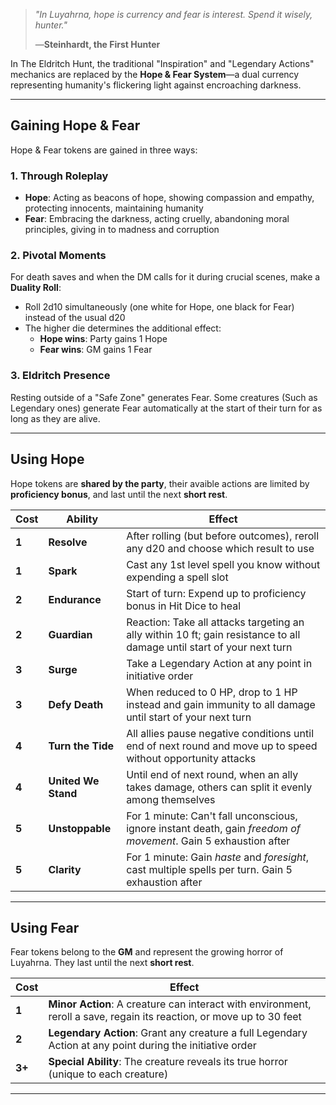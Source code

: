 > *"In Luyahrna, hope is currency and fear is interest. Spend it wisely, hunter."* 
>  
> —**Steinhardt, the First Hunter**

In The Eldritch Hunt, the traditional "Inspiration" and "Legendary Actions" mechanics are replaced by the **Hope & Fear System**—a dual currency representing humanity's flickering light against encroaching darkness.

---
## Gaining Hope & Fear
Hope & Fear tokens are gained in three ways:

### 1. Through Roleplay
- **Hope**: Acting as beacons of hope, showing compassion and empathy, protecting innocents, maintaining humanity
- **Fear**: Embracing the darkness, acting cruelly, abandoning moral principles, giving in to madness and corruption

### 2. Pivotal Moments
For death saves and when the DM calls for it during crucial scenes, make a **Duality Roll**:
- Roll 2d10 simultaneously (one white for Hope, one black for Fear) instead of the usual d20
- The higher die determines the additional effect:
  - **Hope wins**: Party gains 1 Hope
  - **Fear wins**: GM gains 1 Fear

### 3. Eldritch Presence
Resting outside of a "Safe Zone" generates Fear.
Some creatures (Such as Legendary ones) generate Fear automatically at the start of their turn for as long as they are alive.

---
## Using Hope
Hope tokens are **shared by the party**, their avaible actions are limited by **proficiency bonus**, and last until the next **short rest**.

| Cost | Ability | Effect |
|------|---------|--------|
| **1** | **Resolve** | After rolling (but before outcomes), reroll any d20 and choose which result to use |
| **1** | **Spark** | Cast any 1st level spell you know without expending a spell slot |
| **2** | **Endurance** | Start of turn: Expend up to proficiency bonus in Hit Dice to heal |
| **2** | **Guardian** | Reaction: Take all attacks targeting an ally within 10 ft; gain resistance to all damage until start of your next turn |
| **3** | **Surge** | Take a Legendary Action at any point in initiative order |
| **3** | **Defy Death** | When reduced to 0 HP, drop to 1 HP instead and gain immunity to all damage until start of your next turn |
| **4** | **Turn the Tide** | All allies pause negative conditions until end of next round and move up to speed without opportunity attacks |
| **4** | **United We Stand** | Until end of next round, when an ally takes damage, others can split it evenly among themselves |
| **5** | **Unstoppable** | For 1 minute: Can't fall unconscious, ignore instant death, gain *freedom of movement*. Gain 5 exhaustion after |
| **5** | **Clarity** | For 1 minute: Gain *haste* and *foresight*, cast multiple spells per turn. Gain 5 exhaustion after |

---
## Using Fear
Fear tokens belong to the **GM** and represent the growing horror of Luyahrna. They last until the next **short rest**.

| Cost   | Effect                                                                                                                |
| ------ | --------------------------------------------------------------------------------------------------------------------- |
| **1**  | **Minor Action**: A creature can interact with environment, reroll a save, regain its reaction, or move up to 30 feet |
| **2**  | **Legendary Action**: Grant any creature a full Legendary Action at any point during the initiative order             |
| **3+** | **Special Ability**: The creature reveals its true horror (unique to each creature)                                   |

---